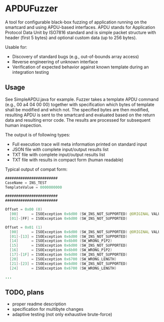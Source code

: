 # APDUFuzzer
A tool for configurable black-box fuzzing of application running on the smartcard and using APDU-based interfaces. APDU stands for Application Protocol Data Unit by ISO7816 standard and is simple packet structure with header (first 5 bytes) and optional custom data (up to 256 bytes). 

Usable for:
- Discovery of standard bugs (e.g., out-of-bounds array access)
- Reverse engineering of unknown interface 
- Verification of expected behavior against known template during an integration testing 


## Usage
See SimpleAPDU.java for example. Fuzzer takes a template APDU command (e.g., 00 a4 04 00 00) together with specification which bytes of template shall be modified and which not. The specified bytes are then modified, resulting APDU is sent to the smartcard and evaluated based on the return data and resulting error code. The results are processed for subsequent human inspection.

The output is of following types:
- Full execution trace will meta information printed on standard input
- JSON file with complete input/output results list 
- TXT file with complete input/output results list 
- TXT file with results in compact form (human readable)

Typical output of compat form:

```java
########################
CaseName = INS_TEST
TemplateValue = 0000000000

########################
########################

Offset = 0x00 (0)
  [00]		= ISOException 0x6d00 (SW_INS_NOT_SUPPORTED) @ORIGINAL VALUE
  [01]-[FF]	= ISOException 0x6d00 (SW_INS_NOT_SUPPORTED)

Offset = 0x01 (1)
  [00]		= ISOException 0x6d00 (SW_INS_NOT_SUPPORTED) @ORIGINAL VALUE
  [01]-[13]	= ISOException 0x6d00 (SW_INS_NOT_SUPPORTED)
  [14]		= ISOException 0x6b00 (SW_WRONG_P1P2)
  [15]		= ISOException 0x6d00 (SW_INS_NOT_SUPPORTED)
  [16]		= ISOException 0x6b00 (SW_WRONG_P1P2)
  [17]-[1F]	= ISOException 0x6d00 (SW_INS_NOT_SUPPORTED)
  [20]		= ISOException 0x6700 (SW_WRONG_LENGTH)
  [21]-[23]	= ISOException 0x6d00 (SW_INS_NOT_SUPPORTED)
  [24]		= ISOException 0x6700 (SW_WRONG_LENGTH)

...
```

## TODO, plans
- proper readme description
- specification for multibyte changes
- adaptive testing (not only exhaustive brute-force)



